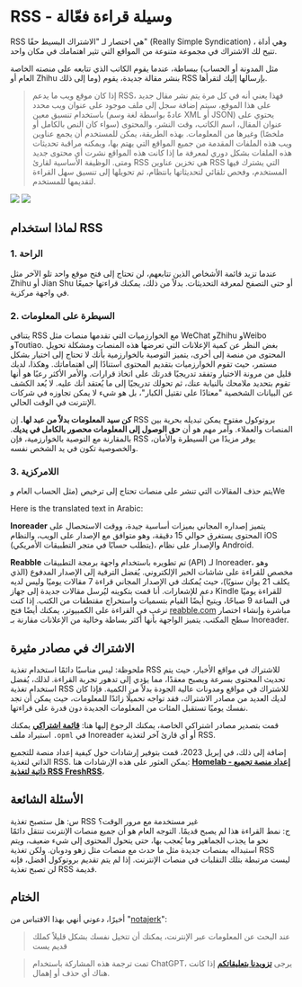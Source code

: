 # RSS - وسيلة قراءة فعّالة

RSS هي اختصار لـ "الاشتراك البسيط حقًا" (Really Simple Syndication) ، وهي أداة تتيح لك الاشتراك في مجموعة متنوعة من المواقع التي تثير اهتمامك في مكان واحد.

ببساطة، عندما يقوم الكاتب الذي تتابعه على منصته الخاصة (مثل المدونة أو الحساب العام أو Zhihu وما إلى ذلك) بنشر مقالة جديدة، يقوم RSS بإرسالها إليك لتقرأها.

> إذا كان موقع ويب ما يدعم RSS، فهذا يعني أنه في كل مرة يتم نشر مقال جديد على هذا الموقع، سيتم إضافة سجل إلى ملف موجود على عنوان ويب محدد باستخدام تنسيق معين (عادةً بواسطة لغة وسم XML أو JSON) يحتوي على عنوان المقال، اسم الكاتب، وقت النشر، والمحتوى (سواء كان النص بالكامل أو ملخصًا) وغيرها من المعلومات. بهذه الطريقة، يمكن للمستخدم أن يجمع عناوين ويب هذه الملفات المقدمة من جميع المواقع التي يهتم بها، ويمكنه مراقبة تحديثات هذه الملفات بشكل دوري لمعرفة ما إذا كانت هذه المواقع نشرت أي محتوى جديد ومتى. الوظيفة الأساسية لقارئ RSS هي تخزين عناوين RSS التي يشترك فيها المستخدم، وفحص تلقائي لتحديثاتها بانتظام، ثم تحويلها إلى تنسيق سهل القراءة لتقديمها للمستخدم.

![](https://img.wiki-power.com/d/wiki-media/img/20200225145439.png)
![](https://img.wiki-power.com/d/wiki-media/img/20200225145502.png)

## لماذا استخدام RSS

### 1. الراحة

عندما تزيد قائمة الأشخاص الذين تتابعهم، لن تحتاج إلى فتح موقع واحد تلو الآخر مثل Zhihu أو Jian Shu أو حتى التصفح لمعرفة التحديثات. بدلاً من ذلك، يمكنك قراءتها جميعًا في واجهة مركزية.

### 2. السيطرة على المعلومات

يتنافى RSS مع الخوارزميات التي تقدمها منصات مثل WeChat وZhihu وWeibo وToutiao. بغض النظر عن كمية الإعلانات التي تعرضها هذه المنصات ومشكلة تحويل المحتوى من منصة إلى أخرى، يتميز التوصية بالخوارزمية بأنك لا تحتاج إلى اختيار بشكل مستمر، حيث تقوم الخوارزميات بتقديم المحتوى استنادًا إلى اهتماماتك. وهكذا، لديك قليل من مرونة الاختيار وتفقد تدريجيًا قدرتك على اتخاذ قرارات. والأمر الأكثر رعبًا هو أنها تقوم بتحديد ملامحك بالنيابة عنك، ثم تحولك تدريجيًا إلى ما يُعتقد أنك عليه. لا يُعد الكشف عن البيانات الشخصية "معتادًا على تقتيل الكبار"، بل هو شيء لا يمكن تجاوزه في شركات الإنترنت في الوقت الحالي.

**كن سيد المعلومات بدلاً من عبد لها.** إن RSS بروتوكول مفتوح يمكن تبديله بحرية بين المنصات والعملاء. وأمر مهم هو أن **حق الوصول إلى المعلومات محصور بالكامل في يديك**. بالمقارنة مع التوصية بالخوارزمية، فإن RSS يوفر مزيدًا من السيطرة والأمان، والخصوصية تكون في يد الشخص نفسه.

### 3. اللامركزية

يتم حذف المقالات التي تنشر على منصات تحتاج إلى ترخيص (مثل الحساب العام وWe

Here is the translated text in Arabic:

**Inoreader** يتميز إصداره المجاني بميزات أساسية جيدة، ووقت الاستحصال على المحتوى يستغرق حوالي 15 دقيقة، وهو متوافق مع الإصدار على الويب، والنظام iOS (يتطلب حسابًا في متجر التطبيقات الأمريكي)، والإصدار على نظام Android.

**Reabble** تم تطويره باستخدام واجهة برمجة التطبيقات (API) لـ Inoreader، وهو مخصص للقراءة على شاشات الحبر الإلكتروني. يُفضل الترقية إلى الإصدار المدفوع (الذي يكلف 21 يوان سنويًا)، حيث يُمكنك في الإصدار المجاني قراءة 7 مقالات يوميًا وليس لديه دعم للإشعارات. أنا قمت بتكوينه ليُرسل مقالات جديدة إلى جهاز Kindle للقراءة يوميًا في الساعة 9 صباحًا، ويتيح أيضًا القيام بتسميات واستخراج مقتطفات من الكتب. إذا كنت ترغب في القراءة على الكمبيوتر، يمكنك أيضًا فتح [reabble.com](https://reabble.com) مباشرة وإنشاء اختصار سطح المكتب. يتميز الواجهة بأنها أكثر بساطة وخالية من الإعلانات مقارنة بـ Inoreader.

## الاشتراك في مصادر مثيرة

ملحوظة: ليس مناسبًا دائمًا استخدام تغذية RSS للاشتراك في مواقع الأخبار، حيث يتم تحديث المحتوى بسرعة ويصبح معقدًا، مما يؤدي إلى تدهور تجربة القراءة. لذلك، يُفضل استخدام تغذية RSS للاشتراك في مواقع ومدونات عالية الجودة بدلاً من الكمية. فإذا كان لديك العديد من مصادر الاشتراك، فقد تواجه تحميلًا زائدًا للمعلومات، حيث يمكن أن تجد نفسك يوميًا تستقبل المئات من المعلومات الجديدة دون قدرة على قراءتها.

قمت بتصدير مصادر اشتراكي الخاصة، يمكنك الرجوع إليها هنا: [**قائمة اشتراكي**](https://wiki-media-1253965369.cos.ap-guangzhou.myqcloud.com/doc/Blogs.opml) يمكنك استيراد ملف `.opml` في Inoreader أو أي قارئ آخر لتغذية RSS.

إضافة إلى ذلك، في إبريل 2023، قمت بتوفير إرشادات حول كيفية إعداد منصة للتجميع الذاتي لتغذية RSS. يمكن العثور على هذه الإرشادات هنا: [**Homelab - إعداد منصة تجميع ذاتية لتغذية RSS FreshRSS**](https://wiki-power.com/Homelab-%E8%87%AA%E6%89%98%E7%AE%A1RSS%E8%81%9A%E5%90%88%E5%99%A8FreshRSS/)،

## الأسئلة الشائعة

س: هل ستصبح تغذية RSS غير مستخدمة مع مرور الوقت؟  
ج: نمط القراءة هذا لم يصبح قديمًا. التوجه العام هو أن جميع منصات الإنترنت تنتقل دائمًا نحو ما يجذب الجماهير وما يُعجب بها، حتى يتحول المحتوى إلى شيء ضعيف، ويتم استبداله بمنصات جديدة مثل ما حدث مع منصات مثل زهو ودوبان. ولكن تغذية RSS ليست مرتبطة بتلك التقلبات في منصات الإنترنت. إذا لم يتم تقديم بروتوكول أفضل، فإنه لن تصبح تغذية RSS قديمة.

## الختام

أخيرًا، دعوني أنهي بهذا الاقتباس من "[notajerk](https://sspai.com/user/701048/updates)":

> عند البحث عن المعلومات عبر الإنترنت، يمكنك أن تتخيل نفسك بشكل قليلاً كملك قديم يست

> تمت ترجمة هذه المشاركة باستخدام ChatGPT، يرجى [**تزويدنا بتعليقاتكم**](https://github.com/linyuxuanlin/Wiki_MkDocs/issues/new) إذا كانت هناك أي حذف أو إهمال.